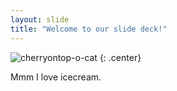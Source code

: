 ```yaml
---
layout: slide
title: "Welcome to our slide deck!"
---
```


![cherryontop-o-cat](https://octodex.github.com/images/cherryontop-o-cat.png)
{: .center}

Mmm I love icecream.
